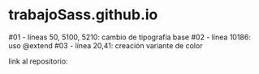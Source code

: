 # trabajoSass.github.io

#01 - líneas 50, 5100, 5210: cambio de tipografía base
#02 - línea 10186: uso @extend
#03 - línea 20,41: creación variante de color

link al repositorio:
